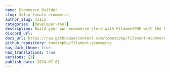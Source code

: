 ```yaml
---
name: Ecommerce Builder
slug: 3x1io-tomato-ecommerce
author_slug: 3x1io
categories: [developer-tool]
description: Build your own ecommerce store with FilamentPHP with the Power of Tomato CMS Builder
discord_url: 
docs_url: https://raw.githubusercontent.com/tomatophp/filament-ecommerce/master/README.md
github_repository: tomatophp/filament-ecommerce
has_dark_theme: true
has_translations: true
versions: [3]
publish_date: 2024-07-01
---
```

